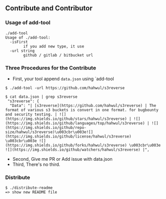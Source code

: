## Contribute and Contributor
### Usage of add-tool
```
./add-tool
Usage of ./add-tool:
  -isFirst
    	if you add new type, it use
  -url string
    	github / gitlab / bitbucket url
```

### Three Procedures for the Contribute
- First, your tool append `data.json` using `add-tool
```
$ ./add-tool -url https://github.com/hahwul/s3reverse

$ cat data.json | grep s3reverse
 "s3reverse": {
  "Data": "| [s3reverse](https://github.com/hahwul/s3reverse) | The format of various s3 buckets is convert in one format. for bugbounty and security testing. | ![](https://img.shields.io/github/stars/hahwul/s3reverse) | ![](https://img.shields.io/github/languages/top/hahwul/s3reverse) | ![](https://img.shields.io/github/repo-size/hahwul/s3reverse)\u003cbr\u003e![](https://img.shields.io/github/license/hahwul/s3reverse) \u003cbr\u003e ![](https://img.shields.io/github/forks/hahwul/s3reverse) \u003cbr\u003e ![](https://img.shields.io/github/watchers/hahwul/s3reverse) |",
```
- Second, Give me PR or Add issue with data.json<br>
- Third, There's no third.

### Distribute
```
$ ./distribute-readme
=> show new README file
```
